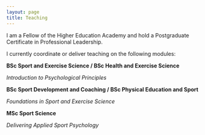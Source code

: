 ```yaml
---
layout: page
title: Teaching
---
```


I am a Fellow of the Higher Education Academy and hold a Postgraduate Certificate in Professional Leadership. 

I currently coordinate or deliver teaching on the following modules: 

**BSc Sport and Exercise Science / BSc Health and Exercise Science**

*Introduction to Psychological Principles*

**BSc Sport Development and Coaching / BSc Physical Education and Sport**

*Foundations in Sport and Exercise Science*

**MSc Sport Science**

*Delivering Applied Sport Psychology*
